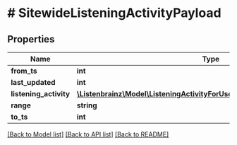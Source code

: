 # # SitewideListeningActivityPayload

## Properties

Name | Type | Description | Notes
------------ | ------------- | ------------- | -------------
**from_ts** | **int** |  |
**last_updated** | **int** |  |
**listening_activity** | [**\Listenbrainz\Model\ListeningActivityForUserPayloadListeningActivityInner[]**](ListeningActivityForUserPayloadListeningActivityInner.md) |  |
**range** | **string** |  |
**to_ts** | **int** |  |

[[Back to Model list]](../../README.md#models) [[Back to API list]](../../README.md#endpoints) [[Back to README]](../../README.md)
